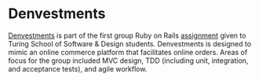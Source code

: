 # Denvestments
 [Denvestments](https://denvestments.herokuapp.com/) is part of the first group Ruby on Rails [assignment](https://github.com/turingschool/curriculum/blob/master/source/projects/little_shop.markdown) given to Turing School of Software & Design students. Denvestments is designed to mimic an online commerce platform that facilitates online orders. Areas of focus for the group included MVC design, TDD (including unit, integration, and acceptance tests), and agile workflow.
